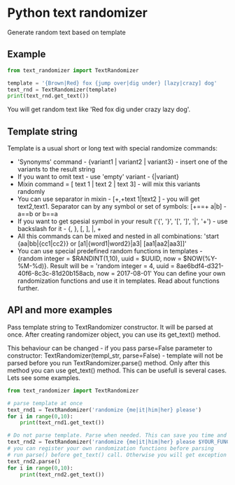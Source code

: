 # Python text randomizer

Generate random text based on template

## Example

```python
from text_randomizer import TextRandomizer

template = '{Brown|Red} fox {jump over|dig under} [lazy|crazy] dog'
text_rnd = TextRandomizer(template)
print(text_rnd.get_text())
```

You will get random text like 'Red fox dig under crazy lazy dog'.

## Template string

Template is a usual short or long text with special randomize commands:
* 'Synonyms' command - {variant1 | variant2 | variant3} - insert one of the variants to the result string
* If you want to omit text - use 'empty' variant - {|variant}
* Mixin command = [ text 1 | text 2 | text 3] - will mix this variants randomly
* You can use separator in mixin - [+,+text 1|text2 ] - you will get text2,text1. Separator can by any symbol or set of symbols:
  [+==+ a|b] - a==b or b==a
* If you want to get spesial symbol in your result ('{', '}', '[', ']', '|', '+') - use backslash for it - \{, \}, \[,
   \], \|, \+
* All this commands can be mixed and nested in all combinations: 'start {aa|bb|{cc1|cc2}} or [a1|{word1|word2}|a3| [aa1|aa2|aa3]]'
* You can use special predefined random functions in templates - {random integer = $RANDINT(1,10), uuid = $UUID, now = $NOW(%Y-%M-%d)}.
  Result will be = 'random integer = 4, uuid = 8ae6bdf4-d321-40f6-8c3c-81d20b158acb, now = 2017-08-01'
  You can define your own randomization functions and use it in templates. Read about functions further.

## API and more examples

Pass template string to TextRandomizer constructor. It will be parsed at once. After creating randomizer object, you can use
its get_text() method.

This behaviour can be changed - if you pass parse=False parameter to constructor: TextRandomizer(templ_str, parse=False) -
template will not be parsed before you run TextRandomizer.parse() method. Only after this method you can use get_text() method.
This can be usefull is several cases. Lets see some examples.

```python
from text_randomizer import TextRandomizer

# parse template at once
text_rnd1 = TextRandomizer('randomize {me|it|him|her} please')
for i in range(0,10):
    print(text_rnd1.get_text())

# Do not parse template. Parse when needed. This can save you time and memory
text_rnd2 = TextRandomizer('randomize {me|it|him|her} please $YOUR_FUNC(5)', parse=False)
# you can register your own randomization functions before parsing
# run parse() before get_text() call. Otherwise you will get exception
text_rnd2.parse()
for i in range(0,10):
    print(text_rnd2.get_text())
```
